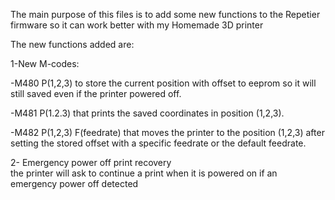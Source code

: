 The main purpose of this files is to add some new functions to the Repetier firmware so it can work better with my Homemade 3D printer

The new functions added are:

1-New M-codes:

  -M480 P(1,2,3) to store the current position with offset to eeprom so it will still saved even if the printer powered off.

  -M481 P(1.2.3) that prints the saved coordinates in position (1,2,3).

  -M482 P(1,2,3) F(feedrate) that moves the printer to the position (1,2,3) after setting the stored offset with a specific feedrate or       the default feedrate.  
  
2- Emergency power off print recovery  
    the printer will ask to continue a print when it is powered on if an emergency power off detected  
